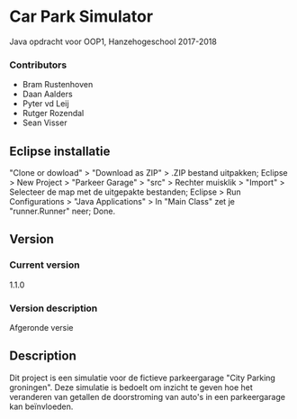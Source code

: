 # Car Park Simulator

Java opdracht voor OOP1, Hanzehogeschool 2017-2018

### Contributors
- Bram Rustenhoven
- Daan Aalders
- Pyter vd Leij
- Rutger Rozendal
- Sean Visser

## Eclipse installatie

  "Clone or dowload" > "Download as ZIP" > .ZIP bestand uitpakken;
  Eclipse > New Project > "Parkeer Garage" > "src" > Rechter muisklik > "Import" > Selecteer de map met de uitgepakte bestanden;
  Eclipse > Run Configurations > "Java Applications" > In "Main Class" zet je "runner.Runner" neer;
  Done.

## Version

### Current version
1.1.0

### Version description
Afgeronde versie

## Description

Dit project is een simulatie voor de fictieve parkeergarage "City Parking groningen". Deze simulatie is bedoelt om inzicht te geven hoe het veranderen van getallen de doorstroming van auto's in een parkeergarage kan beïnvloeden.
